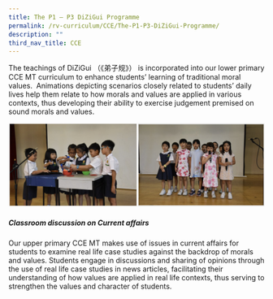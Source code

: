 ```yaml
---
title: The P1 – P3 DiZiGui Programme
permalink: /rv-curriculum/CCE/The-P1-P3-DiZiGui-Programme/
description: ""
third_nav_title: CCE
---
```

The teachings of DiZiGui （《弟子规》） is incorporated into our lower primary CCE MT curriculum to enhance students’ learning of traditional moral values.  Animations depicting scenarios closely related to students’ daily lives help them relate to how morals and values are applied in various contexts, thus developing their ability to exercise judgement premised on sound morals and values.

![](/images/RV%20Curriculum/Character%20and%20Citizenship%20Ed/The%20P1%20P3%20Programme/pic1.png)

##### Classroom discussion on Current affairs

  

Our upper primary CCE MT makes use of issues in current affairs for students to examine real life case studies against the backdrop of morals and values. Students engage in discussions and sharing of opinions through the use of real life case studies in news articles, facilitating their understanding of how values are applied in real life contexts, thus serving to strengthen the values and character of students.